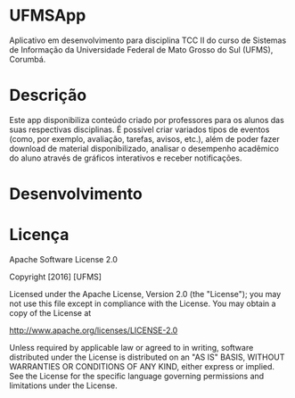 # UFMSApp
Aplicativo em desenvolvimento para disciplina TCC II do curso de Sistemas de Informação da Universidade Federal de Mato Grosso do Sul (UFMS), Corumbá.

# Descrição
Este app disponibiliza conteúdo criado por professores para os alunos das suas respectivas disciplinas. É possível criar variados tipos de eventos (como, por exemplo, avaliação, tarefas, avisos, etc.), além de poder fazer download de material disponibilizado, analisar o desempenho acadêmico do aluno através de gráficos interativos e receber notificações.

# Desenvolvimento

# Licença

Apache Software License 2.0

Copyright [2016] [UFMS] 
  
Licensed under the Apache License, Version 2.0 (the "License"); 
you may not use this file except in compliance with the License. 
You may obtain a copy of the License at 
  
   http://www.apache.org/licenses/LICENSE-2.0 
  
Unless required by applicable law or agreed to in writing, software 
distributed under the License is distributed on an "AS IS" BASIS, 
WITHOUT WARRANTIES OR CONDITIONS OF ANY KIND, either express or implied. 
See the License for the specific language governing permissions and 
limitations under the License. 
